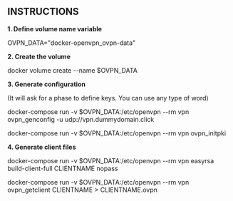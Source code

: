 ## INSTRUCTIONS

**1. Define volume name variable**

OVPN_DATA="docker-openvpn_ovpn-data"

**2. Create the volume**

docker volume create --name $OVPN_DATA

**3. Generate configuration**

(It will ask for a phase to define keys. You can use any type of word)

docker-compose run -v $OVPN_DATA:/etc/openvpn --rm vpn ovpn_genconfig -u udp://vpn.dummydomain.click

docker-compose run -v $OVPN_DATA:/etc/openvpn --rm  vpn ovpn_initpki

**4. Generate client files**

docker-compose run -v $OVPN_DATA:/etc/openvpn --rm vpn easyrsa build-client-full CLIENTNAME nopass

docker-compose run -v $OVPN_DATA:/etc/openvpn --rm vpn ovpn_getclient CLIENTNAME > CLIENTNAME.ovpn